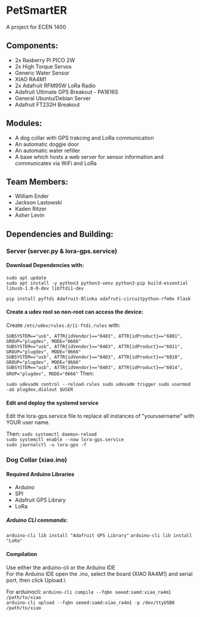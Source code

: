 # PetSmartER

A project for ECEN 1400

## Components:
* 2x Rasberry Pi PICO 2W
* 2x High Torque Servos
* Generic Water Sensor
* XIAO RA4M1
* 2x Adafruit RFM95W LoRa Radio
* Adafruit Ultimate GPS Breakout - PA1616S
* General Ubuntu/Debian Server
* Adafruit FT232H Breakout

## Modules:
* A dog collar with GPS trakcing and LoRa communication
* An automatic doggie door
* An automatic water refiller
* A base which hosts a web server for sensor information and communicates via WiFi and LoRa

## Team Members:
* William Ender
* Jackson Lastowski
* Kaden Ritzer
* Asher Levin

## Dependencies and Building:

### Server (server.py & lora-gps.service)

#### Download Dependencies with:

`sudo apt update`\
`sudo apt install -y
  python3 python3-venv python3-pip
  build-essential
  libusb-1.0-0-dev libftdi1-dev`

`pip install pyftdi Adafruit-Blinka adafruti-circuitpython-rfm9x Flask` 

#### Create a udev rool so non-root can access the device:
Create `/etc/udev/rules.d/11-ftdi.rules` with:

`SUBSYSTEM=="usb", ATTR{idVendor}=="0403", ATTR{idProduct}=="6001", GROUP="plugdev", MODE="0666"`\
`SUBSYSTEM=="usb", ATTR{idVendor}=="0403", ATTR{idProduct}=="6011", GROUP="plugdev", MODE="0666"`\
`SUBSYSTEM=="usb", ATTR{idVendor}=="0403", ATTR{idProduct}=="6010", GROUP="plugdev", MODE="0666"`\
`SUBSYSTEM=="usb", ATTR{idVendor}=="0403", ATTR{idProduct}=="6014", GRUP="plugdev", MODE="0666"`
Then:

`sudo udevadm control --reload-rules
sudo udevadm trigger
sudo usermod -aG plugdev,dialout $USER
`

#### Edit and deploy the systemd service
Edit the lora-gps.service file to replace all instances of "yourusername" with YOUR user name.

Then:
`sudo systemctl daemon-reload`\
`sudo systemctl enable --now lora-gps.service`\
`sudo journalctl -u lora-gps -f`


### Dog Collar (xiao.ino)

#### Required Arduino Libraries
* Arduino
* SPI
* Adafruit GPS Library
* LoRa

##### Arduino CLI commands:
`arduino-cli lib install "Adafruit GPS Library"`
`arduino-cli lib install "LoRa"`

#### Compilation
Use either the arduino-cli or the Arduino IDE\
For the Arduino IDE open the .ino, select the board (XIAO RA4M1) and serial port, then click Upload.\

For arduinocli:
`arduino-cli compile --fqbn seeed:samd:xiao_ra4m1 /path/to/xiao`\
`arduino-cli upload --fqbn seeed:samd:xiao_ra4m1 -p /dev/ttyUSB0 /path/to/xiao`
